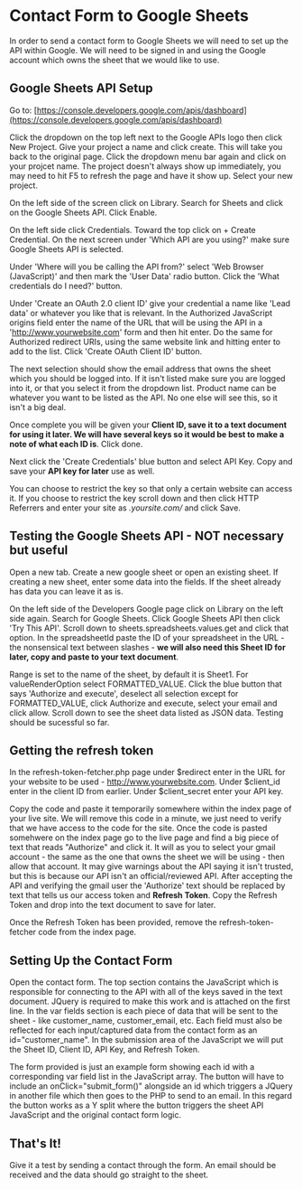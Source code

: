 # Contact Form to Google Sheets

In order to send a contact form to Google Sheets we will need to set up the API within Google. We will need to be signed in and using the Google account which owns the sheet that we would like to use.

## Google Sheets API Setup

Go to:
[https://console.developers.google.com/apis/dashboard](https://console.developers.google.com/apis/dashboard)

Click the dropdown on the top left next to the Google APIs logo then click New Project.
Give your project a name and click create.
This will take you  back to the original page. Click the dropdown menu bar again and click on your projcet name. The project doesn't always show up immediately, you may need to hit F5 to refresh the page and have it show up. Select your new project.

On the left side of the screen click on Library. Search for Sheets and click on the Google Sheets API. Click Enable.

On the left side click Credentials. Toward the top click on + Create Credential. On the next screen under 'Which API are you using?' make sure Google Sheets API is selected.

Under 'Where will you be calling the API from?' select 'Web Browser (JavaScript)' and then mark the 'User Data' radio button. Click the 'What credentials do I need?' button.

Under 'Create an OAuth 2.0 client ID' give your credential a name like 'Lead data' or whatever you like that is relevant. In the Authorized JavaScript origins field enter the name of the URL that will be using the API in a 'http://www.yourwebsite.com' form and then hit enter. Do the same for Authorized redirect URIs, using the same website link and hitting enter to add to the list. Click 'Create OAuth Client ID' button.

The next selection should show the email address that owns the sheet which you should be logged into. If it isn't listed make sure you are logged into it, or that you select it from the dropdown list. Product name can be whatever you want to be listed as the API. No one else will see this, so it isn't a big deal.

Once complete you will be given your **Client ID, save it to a text document for using it later. We will have several keys so it would be best to make a note of what each ID is**. Click done.

Next click the 'Create Credentials' blue button and select API Key. Copy and save your **API key for later** use as well.

You can choose to restrict the key so that only a certain website can access it. If you choose to restrict the key scroll down and then click HTTP Referrers and enter your site as *.yoursite.com/* and click Save.

## Testing the Google Sheets API - NOT necessary but useful

Open a new tab. Create a new google sheet or open an existing sheet. If creating a new sheet, enter some data into the fields. If the sheet already has data you can leave it as is.

On the left side of the Developers Google page click on Library on the left side again. Search for Google Sheets. Click Google Sheets API then click 'Try This API'. Scroll down to sheets.spreadsheets.values.get and click that option. In the spreadsheetId paste the ID of your spreadsheet in the URL - the nonsensical text between slashes - **we will also need this Sheet ID for later, copy and paste to your text document**.

Range is set to the name of the sheet, by default it is Sheet1. For valueRenderOption select FORMATTED_VALUE. Click the blue button that says 'Authorize and execute', deselect all selection except for FORMATTED_VALUE, click Authorize and execute, select your email and click allow. Scroll down to see the sheet data listed as JSON data. Testing should be sucessful so far.

## Getting the refresh token

In the refresh-token-fetcher.php page under $redirect enter in the URL for your website to be used - http://www.yourwebsite.com. Under $client_id enter in the client ID from earlier. Under $client_secret enter your API key. 

Copy the code and paste it temporarily somewhere within the index page of your live site. We will remove this code in a minute, we just need to verify that we have access to the code for the site. Once the code is pasted somehwere on the index page go to the live page and find a big piece of text that reads "Authorize" and click it. It will as you to select your gmail account - the same as the one that owns the sheet we will be using - then allow that account. It may give warnings about the API saying it isn't trusted, but this is because our API isn't an official/reviewed API. After accepting the API and verifying the gmail user the 'Authorize' text should be replaced by text that tells us our access token and **Refresh Token**. Copy the Refresh Token and drop into the text document to save for later.

Once the Refresh Token has been provided, remove the refresh-token-fetcher code from the index page.

## Setting Up the Contact Form

Open the contact form. The top section contains the JavaScript which is responsible for connecting to the API with all of the keys saved in the text document. JQuery is required to make this work and is attached on the first line. In the var fields section is each piece of data that will be sent to the sheet - like customer_name, customer_email, etc. Each field must also be reflected for each input/captured data from the contact form as an id="customer_name". In the submission area of the JavaScript we will put the Sheet ID, Client ID, API Key, and Refresh Token.

The form provided is just an example form showing each id with a corresponding var field list in the JavaScript array. The button will have to include an onClick="submit_form()" alongside an id which triggers a JQuery in another file which then goes to the PHP to send to an email. In this regard the button works as a Y split where the button triggers the sheet API JavaScript and the original contact form logic.

## That's It!

Give it a test by sending a contact through the form. An email should be received and the data should go straight to the sheet.
